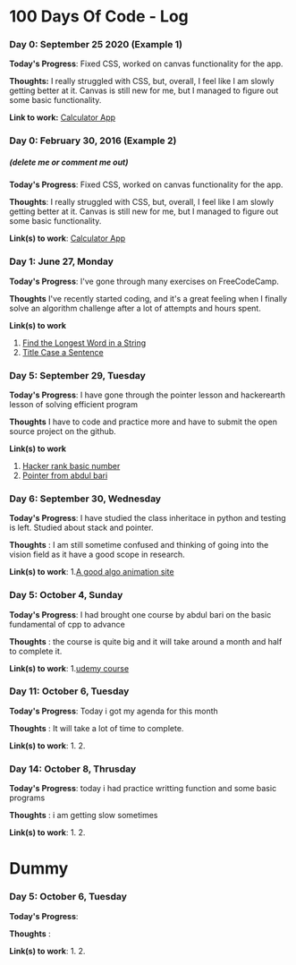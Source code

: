 # 100 Days Of Code - Log

### Day 0: September 25 2020 (Example 1)

**Today's Progress**: Fixed CSS, worked on canvas functionality for the app.

**Thoughts:** I really struggled with CSS, but, overall, I feel like I am slowly getting better at it. Canvas is still new for me, but I managed to figure out some basic functionality.

**Link to work:** [Calculator App](http://www.example.com)

### Day 0: February 30, 2016 (Example 2)
##### (delete me or comment me out)

**Today's Progress**: Fixed CSS, worked on canvas functionality for the app.

**Thoughts**: I really struggled with CSS, but, overall, I feel like I am slowly getting better at it. Canvas is still new for me, but I managed to figure out some basic functionality.

**Link(s) to work**: [Calculator App](http://www.example.com)


### Day 1: June 27, Monday

**Today's Progress**: I've gone through many exercises on FreeCodeCamp.

**Thoughts** I've recently started coding, and it's a great feeling when I finally solve an algorithm challenge after a lot of attempts and hours spent.

**Link(s) to work**
1. [Find the Longest Word in a String](https://www.freecodecamp.com/challenges/find-the-longest-word-in-a-string)
2. [Title Case a Sentence](https://www.freecodecamp.com/challenges/title-case-a-sentence)


### Day 5: September 29, Tuesday

**Today's Progress**: I have gone through the pointer lesson and hackerearth lesson of solving efficient program

**Thoughts** I have to code and practice more and have to submit the open source project on the github.

**Link(s) to work**
1. [Hacker rank basic number](https://www.hackerearth.com/practice/math/number-theory/basic-number-theory-1/tutorial/)
2. [Pointer from abdul bari](https://www.youtube.com/watch?v=OqLt2GfX6jg&list=PLDN4rrl48XKp1ubbVUHVrOMkO4rTsjXrg)



### Day 6: September 30, Wednesday

**Today's Progress**: I have studied the class inheritace in python and testing is left. Studied about stack and pointer.

**Thoughts** : I am still sometime confused and thinking of going into the vision field as it have a good scope in research.

**Link(s) to work**:
1.[A good algo animation site](https://www.cs.usfca.edu/~galles/visualization/Search.html)

### Day 5: October 4, Sunday

**Today's Progress**: I had brought one course by abdul bari on the basic fundamental of cpp to advance

**Thoughts** : the course is quite big and it will take around a month and half to complete it. 

**Link(s) to work**:
1.[udemy course](https://www.udemy.com/course/cpp-deep-dive/learn/lecture/13820460#announcements)

### Day 11: October 6, Tuesday

**Today's Progress**: Today i got my agenda for this month 

**Thoughts** : It will take a lot of time to complete.

**Link(s) to work**:
1.
2.

### Day 14: October 8, Thrusday

**Today's Progress**: today i had practice writting function and some basic programs

**Thoughts** : i am getting slow sometimes

**Link(s) to work**:
1.
2.

# Dummy #
### Day 5: October 6, Tuesday

**Today's Progress**:

**Thoughts** :

**Link(s) to work**:
1.
2.